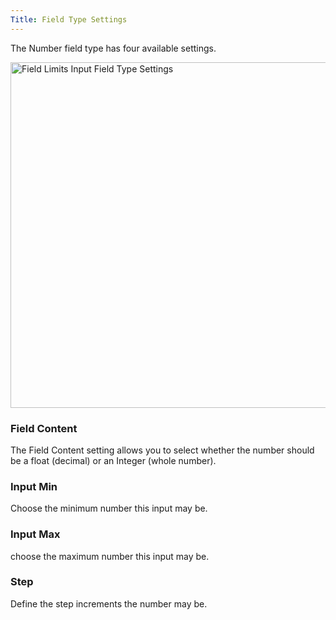 ```yaml
---
Title: Field Type Settings
---
```


The Number field type has four available settings.

<div class="centered">
	<img src="/assets/img/documentation/field-limits/field-limits-number-field-options.png" width="553" alt="Field Limits Input Field Type Settings">
</div>

### Field Content

The Field Content setting allows you to select whether the number should be a float (decimal) or an Integer (whole number).

### Input Min

Choose the minimum number this input may be.

### Input Max

choose the maximum number this input may be.

### Step

Define the step increments the number may be.
